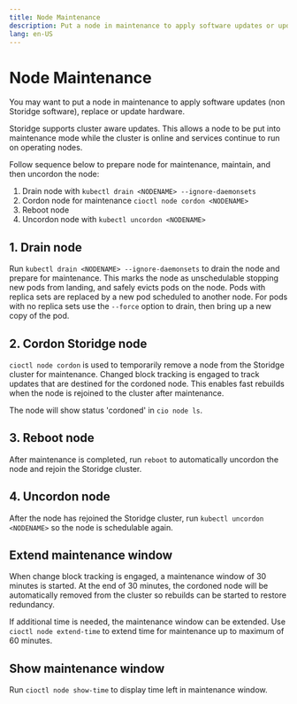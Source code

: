 ```yaml
---
title: Node Maintenance
description: Put a node in maintenance to apply software updates or update hardware  
lang: en-US
---
```


# Node Maintenance

You may want to put a node in maintenance to apply software updates (non Storidge software), replace or update hardware.

Storidge supports cluster aware updates. This allows a node to be put into maintenance mode while the cluster is online and services continue to run on operating nodes.

Follow sequence below to prepare node for maintenance, maintain, and then uncordon the node:
1. Drain node with `kubectl drain <NODENAME> --ignore-daemonsets`
2. Cordon node for maintenance `cioctl node cordon <NODENAME>`
3. Reboot node
4. Uncordon node with `kubectl uncordon <NODENAME>`

## 1. Drain node

Run `kubectl drain <NODENAME> --ignore-daemonsets` to drain the node and prepare for maintenance. This marks the node as unschedulable stopping new pods from landing, and safely evicts pods on the node. Pods with replica sets are replaced by a new pod scheduled to another node. For pods with no replica sets use the `--force` option to drain, then bring up a new copy of the pod.

## 2. Cordon Storidge node

`cioctl node cordon` is used to temporarily remove a node from the Storidge cluster for maintenance. Changed block tracking is engaged to track updates that are destined for the cordoned node. This enables fast rebuilds when the node is rejoined to the cluster after maintenance.

The node will show status 'cordoned' in `cio node ls`.

## 3. Reboot node

After maintenance is completed, run `reboot` to automatically uncordon the node and rejoin the Storidge cluster.

## 4. Uncordon node

After the node has rejoined the Storidge cluster, run `kubectl uncordon <NODENAME>` so the node is schedulable again.

## Extend maintenance window

When change block tracking is engaged, a maintenance window of 30 minutes is started. At the end of 30 minutes, the cordoned node will be automatically removed from the cluster so rebuilds can be started to restore redundancy.

If additional time is needed, the maintenance window can be extended. Use `cioctl node extend-time` to extend time for maintenance up to maximum of 60 minutes.

## Show maintenance window

Run `cioctl node show-time` to display time left in maintenance window.
